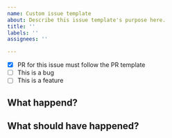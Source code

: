 ```yaml
---
name: Custom issue template
about: Describe this issue template's purpose here.
title: ''
labels: ''
assignees: ''

---
```


- [X] PR for this issue must follow the PR template
- [ ] This is a bug
- [ ] This is a feature

## What happend?

## What should have happened?
